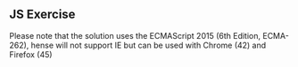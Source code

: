## JS Exercise

Please note that the solution uses the ECMAScript 2015 (6th Edition, ECMA-262), hense will not support IE but can be used with Chrome (42) and Firefox (45)